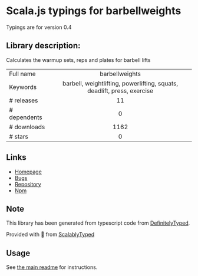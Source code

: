 
# Scala.js typings for barbellweights

Typings are for version 0.4

## Library description:
Calculates the warmup sets, reps and plates for barbell lifts

|                    |                 |
| ------------------ | :-------------: |
| Full name          | barbellweights |
| Keywords           | barbell, weightlifting, powerlifting, squats, deadlift, press, exercise |
| # releases         | 11 |
| # dependents       | 0 |
| # downloads        | 1162 |
| # stars            | 0 |

## Links
- [Homepage](https://github.com/toddhibbs/barbellweight#readme)
- [Bugs](https://github.com/toddhibbs/barbellweight/issues)
- [Repository](https://github.com/toddhibbs/barbellweight)
- [Npm](https://www.npmjs.com/package/barbellweights)
    


## Note
This library has been generated from typescript code from [DefinitelyTyped](https://definitelytyped.org).

Provided with :purple_heart: from [ScalablyTyped](https://github.com/oyvindberg/ScalablyTyped)

## Usage
See [the main readme](../../readme.md) for instructions.



